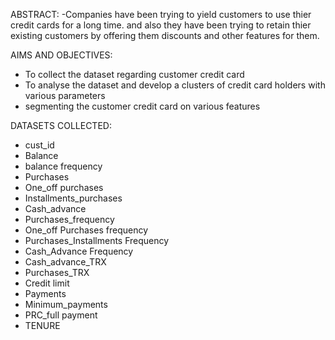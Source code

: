 ABSTRACT:
-Companies have been trying to yield customers to use thier credit cards for a long time. and also they have been trying to retain thier existing customers by offering them discounts and other features for them.

AIMS AND OBJECTIVES:
   * To collect the dataset regarding customer credit card
   * To analyse the dataset and develop a clusters of credit card holders with various parameters
   * segmenting the customer credit card on various features
   
DATASETS COLLECTED:
  * cust_id
  * Balance
  * balance frequency
  * Purchases
  * One_off purchases
  * Installments_purchases
  * Cash_advance
  * Purchases_frequency
  * One_off Purchases frequency
  * Purchases_Installments Frequency
  * Cash_Advance Frequency
  * Cash_advance_TRX 
  * Purchases_TRX
  * Credit limit
  * Payments
  * Minimum_payments
  * PRC_full payment
  * TENURE
  
